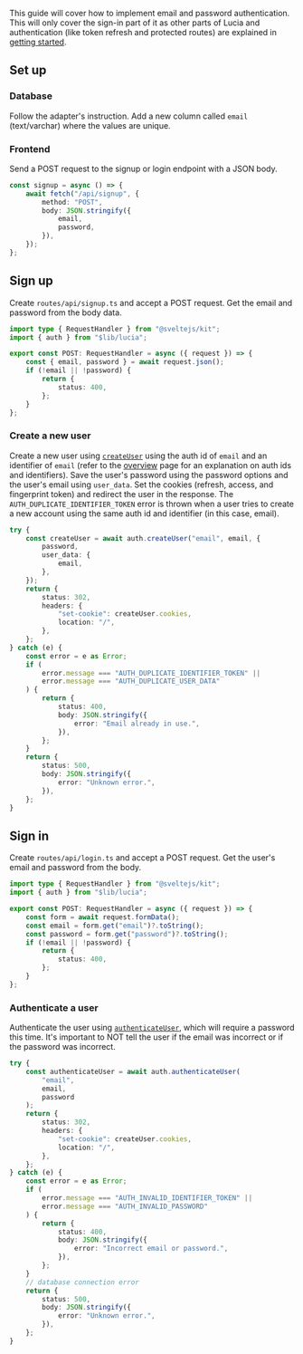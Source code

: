 This guide will cover how to implement email and password authentication. This will only cover the sign-in part of it as other parts of Lucia and authentication (like token refresh and protected routes) are explained in [getting started](/getting-started).

## Set up

### Database

Follow the adapter's instruction. Add a new column called `email` (text/varchar) where the values are unique.

### Frontend

Send a POST request to the signup or login endpoint with a JSON body.

```ts
const signup = async () => {
    await fetch("/api/signup", {
        method: "POST",
        body: JSON.stringify({
            email,
            password,
        }),
    });
};
```

## Sign up

Create `routes/api/signup.ts` and accept a POST request. Get the email and password from the body data.

```ts
import type { RequestHandler } from "@sveltejs/kit";
import { auth } from "$lib/lucia";

export const POST: RequestHandler = async ({ request }) => {
    const { email, password } = await request.json();
    if (!email || !password) {
        return {
            status: 400,
        };
    }
};
```

### Create a new user

Create a new user using [`createUser`](/server-apis#createuser) using the auth id of `email` and an identifier of `email` (refer to the [overview](/overview) page for an explanation on auth ids and identifiers). Save the user's password using the password options and the user's email using `user_data`. Set the cookies (refresh, access, and fingerprint token) and redirect the user in the response. The `AUTH_DUPLICATE_IDENTIFIER_TOKEN` error is thrown when a user tries to create a new account using the same auth id and identifier (in this case, email).

```ts
try {
    const createUser = await auth.createUser("email", email, {
        password,
        user_data: {
            email,
        },
    });
    return {
        status: 302,
        headers: {
            "set-cookie": createUser.cookies,
            location: "/",
        },
    };
} catch (e) {
    const error = e as Error;
    if (
        error.message === "AUTH_DUPLICATE_IDENTIFIER_TOKEN" ||
        error.message === "AUTH_DUPLICATE_USER_DATA"
    ) {
        return {
            status: 400,
            body: JSON.stringify({
                error: "Email already in use.",
            }),
        };
    }
    return {
        status: 500,
        body: JSON.stringify({
            error: "Unknown error.",
        }),
    };
}
```

## Sign in

Create `routes/api/login.ts` and accept a POST request. Get the user's email and password from the body.

```ts
import type { RequestHandler } from "@sveltejs/kit";
import { auth } from "$lib/lucia";

export const POST: RequestHandler = async ({ request }) => {
    const form = await request.formData();
    const email = form.get("email")?.toString();
    const password = form.get("password")?.toString();
    if (!email || !password) {
        return {
            status: 400,
        };
    }
};
```

### Authenticate a user

Authenticate the user using [`authenticateUser`](/server-apis#authenticateuser), which will require a password this time. It's important to NOT tell the user if the email was incorrect or if the password was incorrect.

```ts
try {
    const authenticateUser = await auth.authenticateUser(
        "email",
        email,
        password
    );
    return {
        status: 302,
        headers: {
            "set-cookie": createUser.cookies,
            location: "/",
        },
    };
} catch (e) {
    const error = e as Error;
    if (
        error.message === "AUTH_INVALID_IDENTIFIER_TOKEN" ||
        error.message === "AUTH_INVALID_PASSWORD"
    ) {
        return {
            status: 400,
            body: JSON.stringify({
                error: "Incorrect email or password.",
            }),
        };
    }
    // database connection error
    return {
        status: 500,
        body: JSON.stringify({
            error: "Unknown error.",
        }),
    };
}
```
